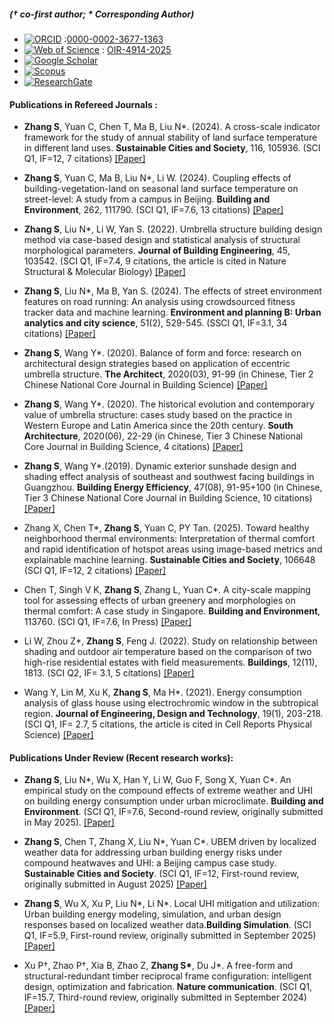 ##### († co-first author; * Corresponding Author)
- [![ORCID](https://img.shields.io/badge/ORCID-green?style=flat&logo=orcid&logoColor=white)](https://orcid.org/0000-0002-3677-1363) :[0000-0002-3677-1363](https://orcid.org/0000-0002-3677-1363)
- [![Web of Science](https://img.shields.io/badge/Web%20of%20Science-darkblue?style=flat&logo=webofscience&logoColor=white)](https://www.webofscience.com/wos/author/record/OIR-4914-2025) : [OIR-4914-2025](https://www.webofscience.com/wos/author/record/OIR-4914-2025)
- [![Google Scholar](https://img.shields.io/badge/Google%20Scholar-blue?style=flat&logo=googlescholar&logoColor=white)](https://scholar.google.com/citations?user=GW_6fuUAAAAJ)
- [![Scopus](https://img.shields.io/badge/Scopus-%23FF6A00?style=flat&logo=scopus&logoColor=white)](https://www.scopus.com/authid/detail.uri?authorId=57349228300)
- [![ResearchGate](https://img.shields.io/badge/ResearchGate-%2362A94E?style=flat&logo=researchgate&logoColor=white)](https://www.researchgate.net/profile/Shuyang-Zhang-17/research)  


#### <strong>Publications in Refereed Journals </strong>:

- <strong>Zhang S</strong>, Yuan C, Chen T, Ma B, Liu N*. (2024). A cross-scale indicator framework for the study of annual stability of land surface temperature in different land uses. <strong>Sustainable Cities and Society</strong>, 116, 105936. (SCI Q1, IF=12, 7 citations) [[Paper]](https://doi.org/10.1016/j.scs.2024.105936)

- <strong>Zhang S</strong>, Yuan C, Ma B, Liu N*, Li W. (2024). Coupling effects of building-vegetation-land on seasonal land surface temperature on street-level: A study from a campus in Beijing. <strong>Building and Environment</strong>, 262, 111790. (SCI Q1, IF=7.6, 13 citations) [[Paper]](https://doi.org/10.1016/j.buildenv.2024.111790)

- <strong>Zhang S</strong>, Liu N*, Li W, Yan S. (2022). Umbrella structure building design method via case-based design and statistical analysis of structural morphological parameters. <strong>Journal of Building Engineering</strong>, 45, 103542. (SCI Q1, IF=7.4, 9 citations, the article is cited in Nature Structural & Molecular Biology) [[Paper]](https://doi.org/10.1016/j.jobe.2021.103542)

- <strong>Zhang S</strong>, Liu N*, Ma B, Yan S. (2024). The effects of street environment features on road running: An analysis using crowdsourced fitness tracker data and machine learning. <strong>Environment and planning B: Urban analytics and city science</strong>, 51(2), 529-545. (SSCI Q1, IF=3.1, 34 citations) [[Paper]](https://doi.org/10.1177/23998083231185589)

- <strong>Zhang S</strong>, Wang Y*. (2020). Balance of form and force: research on architectural design strategies based on application of eccentric umbrella structure. <strong>The Architect</strong>, 2020(03), 91-99 (in Chinese, Tier 2 Chinese National Core Journal in Building Science) [[Paper]](https://d.wanfangdata.com.cn/periodical/jzs202003013)

- <strong>Zhang S</strong>, Wang Y*. (2020). The historical evolution and contemporary value of umbrella structure: cases study based on the practice in Western Europe and Latin America since the 20th century. <strong>South Architecture</strong>, 2020(06), 22-29 (in Chinese, Tier 3 Chinese National Core Journal in Building Science, 4 citations) [[Paper]](https://d.wanfangdata.com.cn/periodical/nfjz202006004)

- <strong>Zhang S</strong>, Wang Y*.(2019). Dynamic exterior sunshade design and shading effect analysis of southeast and southwest facing buildings in Guangzhou. <strong>Building Energy Efficiency</strong>, 47(08), 91-95+100 (in    Chinese, Tier 3 Chinese National Core Journal in Building Science, 10 citations) [[Paper]](https://d.wanfangdata.com.cn/periodical/fcyyy201908022)

- Zhang X, Chen T*, <strong>Zhang S</strong>, Yuan C, PY Tan. (2025). Toward healthy neighborhood thermal environments: Interpretation of thermal comfort and rapid identification of hotspot areas using image-based metrics and explainable machine learning. <strong>Sustainable Cities and Society</strong>, 106648 (SCI Q1, IF=12, 2 citations) [[Paper]](https://doi.org/10.1016/j.scs.2025.106648)

- Chen T, Singh V K, <strong>Zhang S</strong>, Zhang L, Yuan C*. A city-scale mapping tool for assessing effects of urban greenery and morphologies on thermal comfort: A case study in Singapore. <strong>Building and Environment</strong>, 113760. (SCI Q1, IF=7.6, In Press) [[Paper]](https://doi.org/10.1016/j.buildenv.2025.113760)

- Li W, Zhou Z*, <strong>Zhang S</strong>, Feng J. (2022). Study on relationship between shading and outdoor air temperature based on the comparison of two high-rise residential estates with field measurements. <strong>Buildings</strong>, 12(11), 1813. (SCI Q2, IF= 3.1, 5 citations) [[Paper]](https://doi.org/10.3390/buildings12111813)

- Wang Y, Lin M, Xu K, <strong>Zhang S</strong>, Ma H*. (2021). Energy consumption analysis of glass house using electrochromic window in the subtropical region. <strong>Journal of Engineering, Design and Technology</strong>, 19(1), 203-218. (SCI Q1, IF= 2.7, 5 citations, the article is cited in Cell Reports Physical Science)  [[Paper]](https://doi.org/10.1108/JEDT-12-2019-0348)  

#### <strong> Publications Under Review </strong> (Recent research works):

- <strong>Zhang S</strong>, Liu N*, Wu X, Han Y, Li W, Guo F, Song X, Yuan C*. An empirical study on the compound effects of extreme weather and UHI on building energy consumption under urban microclimate. <strong>Building and Environment</strong>. (SCI Q1, IF=7.6, Second-round review, originally submitted in May 2025). [[Paper]](https://papers.ssrn.com/sol3/papers.cfm?abstract_id=5552898)

- <strong>Zhang S</strong>, Chen T, Zhang X, Liu N*, Yuan C*. UBEM driven by localized weather data for addressing urban building energy risks under compound heatwaves and UHI: a Beijing campus case study. <strong>Sustainable Cities and Society</strong>. (SCI Q1, IF=12, First-round review, originally submitted in August 2025) [[Paper]](https://papers.ssrn.com/sol3/papers.cfm?abstract_id=5555721) 

- <strong>Zhang S</strong>, Wu X, Xu P, Liu N*, Li N*. Local UHI mitigation and utilization: Urban building energy modeling, simulation, and urban design responses based on localized weather data.<strong>Building Simulation</strong>. (SCI Q1, IF=5.9, First-round review, originally submitted in September 2025) [[Paper]](https://papers.ssrn.com/sol3/papers.cfm?abstract_id=5555862)

- Xu P†, Zhao P†, Xia B, Zhao Z, <strong>Zhang S*</strong>, Du J*. A free-form and structural-redundant timber reciprocal frame configuration: intelligent design, optimization and fabrication.<strong> Nature communication</strong>. (SCI Q1, IF=15.7, Third-round review, originally submitted in September 2024) [[Paper]](https://doi.org/10.21203/rs.3.rs-4799666/v1)

